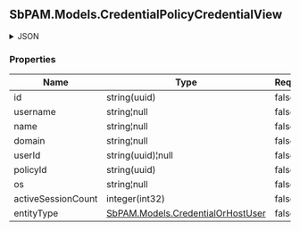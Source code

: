 
<h2 id="tocS_SbPAM.Models.CredentialPolicyCredentialView">SbPAM.Models.CredentialPolicyCredentialView</h2>

<a id="schemasbpam.models.credentialpolicycredentialview"></a>
<a id="schema_SbPAM.Models.CredentialPolicyCredentialView"></a>
<a id="tocSsbpam.models.credentialpolicycredentialview"></a>
<a id="tocssbpam.models.credentialpolicycredentialview"></a>

<details><summary>JSON</summary>


```json
{
  "id": "497f6eca-6276-4993-bfeb-53cbbbba6f08",
  "username": "string",
  "name": "string",
  "domain": "string",
  "userId": "2c4a230c-5085-4924-a3e1-25fb4fc5965b",
  "policyId": "2f5573e6-5ba4-48f2-a75d-df99c936463b",
  "os": "string",
  "activeSessionCount": 0,
  "entityType": "Credential"
}

```


</details>

### Properties

|Name|Type|Required|Restrictions|Description|
|---|---|---|---|---|
|id|string(uuid)|false|none|none|
|username|string¦null|false|none|none|
|name|string¦null|false|none|none|
|domain|string¦null|false|none|none|
|userId|string(uuid)¦null|false|none|none|
|policyId|string(uuid)|false|none|none|
|os|string¦null|false|none|none|
|activeSessionCount|integer(int32)|false|none|none|
|entityType|[SbPAM.Models.CredentialOrHostUser](../Models/sbpam.models.credentialorhostuser.md)|false|none|none|



